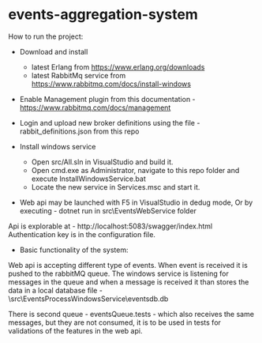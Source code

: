 # events-aggregation-system

How to run the project:

- Download and install
    - latest Erlang from https://www.erlang.org/downloads
    - latest RabbitMq service from https://www.rabbitmq.com/docs/install-windows

- Enable Management plugin from this documentation - https://www.rabbitmq.com/docs/management
- Login and upload new broker definitions using the file - rabbit_definitions.json from this repo

- Install windows service
    - Open src/All.sln in VisualStudio and build it.
    - Open cmd.exe as Administrator, navigate to this repo folder and execute InstallWindowsService.bat
    - Locate the new service in Services.msc and start it.

- Web api may be launched with F5 in VisualStudio in dedug mode, Or by executing - dotnet run in src\EventsWebService folder

Api is explorable at - http://localhost:5083/swagger/index.html
Authentication key is in the configuration file.

- Basic functionality of the system:

Web api is accepting different type of events.
When event is received it is pushed to the rabbitMQ queue.
The windows service is listening for messages in the queue and when a message is received it than stores the data in a local database file - \src\EventsProcessWindowsService\eventsdb.db

There is second queue - eventsQueue.tests - which also receives the same messages, but they are not consumed, it is to be used in tests for validations of the features in the web api.